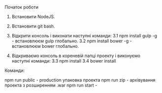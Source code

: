 Початок роботи

1. Встановити NodeJS.
2. Встановити git bash.
3. Відкрити   консоль і виконати наступні команди:
3.1 npm install gulp -g  - встановлюєм gulp глобально.
3.2 npm install bower -g  - встановлюєм bower глобально.


4. Відкриваємо консоль в кореневій папці проекту і виконуємо наступні команди:
3.3 npm install
3.4 bower install

Команди:

npm run public - production упаковка проекта
npm run zip - архівування проекта з розширенням .war
npm run start - 
